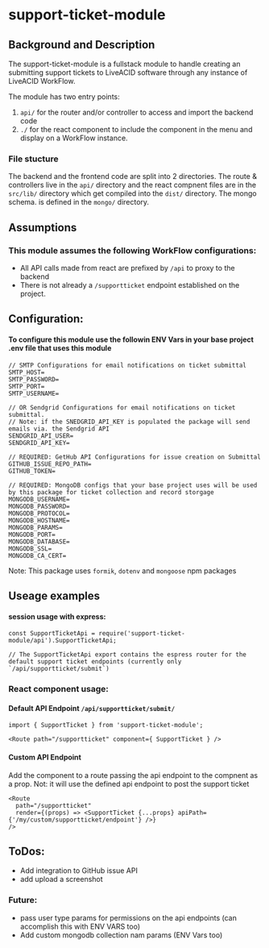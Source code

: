 # support-ticket-module

## Background and Description

The support-ticket-module is a fullstack module to handle creating an submitting support tickets to LiveACID software through any instance of LiveACID WorkFlow.

The module has two entry points:

1. `api/` for the router and/or controller to access and import the backend code
2. `./` for the react component to include the component in the menu and display on a WorkFlow instance.

### File stucture

The backend and the frontend code are split into 2 directories. The route & controllers live in the `api/` directory and the react compnent files are in the `src/lib/` directory which get compiled into the `dist/` directory. The mongo schema. is defined in the `mongo/` directory.

## Assumptions

### This module assumes the following WorkFlow configurations:

- All API calls made from react are prefixed by `/api` to proxy to the backend
- There is not already a `/supportticket` endpoint established on the project.

## Configuration:

#### To configure this module use the followin ENV Vars in your base project .env file that uses this module

```
// SMTP Configurations for email notifications on ticket submittal
SMTP_HOST=
SMTP_PASSWORD=
SMTP_PORT=
SMTP_USERNAME=

// OR Sendgrid Configurations for email notifications on ticket submittal. 
// Note: if the SNEDGRID_API_KEY is populated the package will send emails via. the Sendgrid API
SENDGRID_API_USER= 
SENDGRID_API_KEY= 

// REQUIRED: GetHub API Configurations for issue creation on Submittal
GITHUB_ISSUE_REPO_PATH=
GITHUB_TOKEN=

// REQUIRED: MongoDB configs that your base project uses will be used by this package for ticket collection and record storgage
MONGODB_USERNAME=
MONGODB_PASSWORD=
MONGODB_PROTOCOL=
MONGODB_HOSTNAME=
MONGODB_PARAMS=
MONGODB_PORT=
MONGODB_DATABASE=
MONGODB_SSL=
MONGODB_CA_CERT=

```

Note: This package uses `formik`, `dotenv` and `mongoose` npm packages

## Useage examples

#### session usage with express:

```
const SupportTicketApi = require('support-ticket-module/api').SupportTicketApi;

// The SupportTicketApi export contains the espress router for the default support ticket endpoints (currently only `/api/supportticket/submit`)

```

### React component usage:

#### Default API Endpoint `/api/supportticket/submit/`

```
import { SupportTicket } from 'support-ticket-module';

<Route path="/supportticket" component={ SupportTicket } />

```

#### Custom API Endpoint

Add the component to a route passing the api endpoint to the compnent as a prop. Not: it will use the defined api endpoint to post the support ticket

```
<Route
  path="/supportticket"
  render={(props) => <SupportTicket {...props} apiPath={'/my/custom/supportticket/endpoint'} />}
/>

```

## ToDos:

- Add integration to GitHub issue API
- add upload a screenshot

### Future:

- pass user type params for permissions on the api endpoints (can accomplish this with ENV VARS too)
- Add custom mongodb collection nam params (ENV Vars too)
